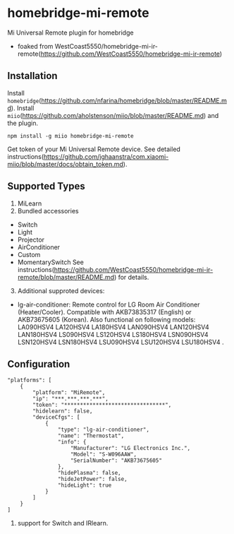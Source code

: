 # homebridge-mi-remote
 Mi Universal Remote plugin for homebridge
 - foaked from WestCoast5550/homebridge-mi-ir-remote(https://github.com/WestCoast5550/homebridge-mi-ir-remote)

## Installation
 Install `homebridge`(https://github.com/nfarina/homebridge/blob/master/README.md).
 Install `miio`(https://github.com/aholstenson/miio/blob/master/README.md) and the plugin.
```
npm install -g miio homebridge-mi-remote
```
 Get token of your Mi Universal Remote device. See detailed instructions(https://github.com/jghaanstra/com.xiaomi-miio/blob/master/docs/obtain_token.md).

## Supported Types
1. MiLearn
2. Bundled accessories
* Switch
* Light
* Projector
* AirConditioner
* Custom
* MomentarySwitch
 See instructions(https://github.com/WestCoast5550/homebridge-mi-ir-remote/blob/master/README.md) for details. 
3. Additional supproted devices:
* lg-air-conditioner: Remote control for LG Room Air Conditioner (Heater/Cooler). Compatible with AKB73835317 (English) or AKB73675605 (Korean). Also functional on following models: LA090HSV4 LA120HSV4 LA180HSV4 LAN090HSV4 LAN120HSV4 LAN180HSV4 LS090HSV4 LS120HSV4 LS180HSV4 LSN090HSV4 LSN120HSV4 LSN180HSV4 LSU090HSV4 LSU120HSV4 LSU180HSV4 . 

## Configuration
```
"platforms": [
    {
        "platform": "MiRemote",
        "ip": "***.***.***.***",
        "token": "********************************",
        "hidelearn": false,
        "deviceCfgs": [
            {
                "type": "lg-air-conditioner",
                "name": "Thermostat",
                "info": {
                    "Manufacturer": "LG Electronics Inc.",
                    "Model": "S-W096AAW",
                    "SerialNumber": "AKB73675605"
                },
                "hidePlasma": false,
                "hideJetPower": false,
                "hideLight": true
            }
        ]
    }
]
```
1. support for Switch and IRlearn. 
